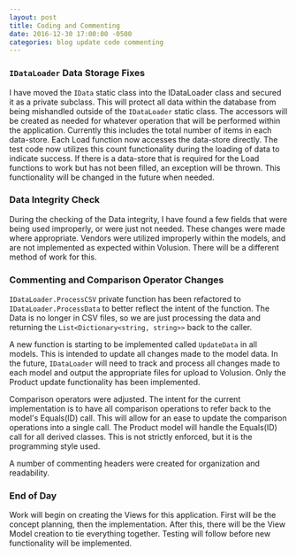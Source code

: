 ```yaml
---
layout: post
title: Coding and Commenting
date: 2016-12-30 17:00:00 -0500
categories: blog update code commenting
---
```


### `IDataLoader` Data Storage Fixes

I have moved the `IData` static class into the IDataLoader class and secured it as a private subclass. This will protect all data within the database from being mishandled outside of the `IDataLoader` static class. The accessors will be created as needed for whatever operation that will be performed within the application. Currently this includes the total number of items in each data-store. Each Load function now accesses the data-store directly. The test code now utilizes this count functionality during the loading of data to indicate success. If there is a data-store that is required for the Load functions to work but has not been filled, an exception will be thrown. This functionality will be changed in the future when needed.

### Data Integrity Check

During the checking of the Data integrity, I have found a few fields that were being used improperly, or were just not needed. These changes were made where appropriate. Vendors were utilized improperly within the models, and are not implemented as expected within Volusion. There will be a different method of work for this.

### Commenting and Comparison Operator Changes

`IDataLoader.ProcessCSV` private function has been refactored to `IDataLoader.ProcessData` to better reflect the intent of the function. The Data is no longer in CSV files, so we are just processing the data and returning the `List<Dictionary<string, string>>` back to the caller.

A new function is starting to be implemented called `UpdateData` in all models. This is intended to update all changes made to the model data. In the future, `IDataLoader` will need to track and process all changes made to each model and output the appropriate files for upload to Volusion. Only the Product update functionality has been implemented.

Comparison operators were adjusted. The intent for the current implementation is to have all comparison operations to refer back to the model's Equals(ID) call. This will allow for an ease to update the comparison operations into a single call. The Product model will handle the Equals(ID) call for all derived classes. This is not strictly enforced, but it is the programming style used.

A number of commenting headers were created for organization and readability.

### End of Day

Work will begin on creating the Views for this application. First will be the concept planning, then the implementation. After this, there will be the View Model creation to tie everything together. Testing will follow before new functionality will be implemented.
